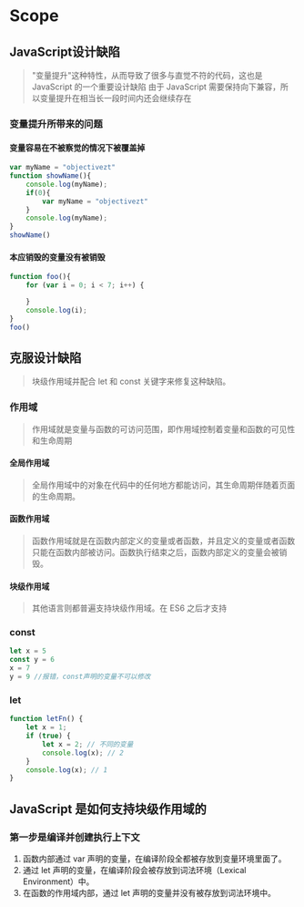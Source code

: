 # Scope

## JavaScript设计缺陷

> "变量提升"这种特性，从而导致了很多与直觉不符的代码，这也是 JavaScript 的一个重要设计缺陷
> 由于 JavaScript 需要保持向下兼容，所以变量提升在相当长一段时间内还会继续存在

### 变量提升所带来的问题

#### 变量容易在不被察觉的情况下被覆盖掉

```javascript
var myName = "objectivezt"
function showName(){
    console.log(myName);
    if(0){
        var myName = "objectivezt"
    }
    console.log(myName);
}
showName()
```

#### 本应销毁的变量没有被销毁

```javascript
function foo(){
    for (var i = 0; i < 7; i++) {

    } 
    console.log(i); 
}
foo()
```

## 克服设计缺陷

> 块级作用域并配合 let 和 const 关键字来修复这种缺陷。

### 作用域

> 作用域就是变量与函数的可访问范围，即作用域控制着变量和函数的可见性和生命周期

#### 全局作用域

> 全局作用域中的对象在代码中的任何地方都能访问，其生命周期伴随着页面的生命周期。

#### 函数作用域

> 函数作用域就是在函数内部定义的变量或者函数，并且定义的变量或者函数只能在函数内部被访问。函数执行结束之后，函数内部定义的变量会被销毁。

#### 块级作用域

> 其他语言则都普遍支持块级作用域。在 ES6 之后才支持

### const 

```js
let x = 5
const y = 6
x = 7
y = 9 //报错，const声明的变量不可以修改
```

### let

```js
function letFn() {
    let x = 1;
    if (true) {
        let x = 2; // 不同的变量
        console.log(x); // 2
    }
    console.log(x); // 1
}
```

## JavaScript 是如何支持块级作用域的

### 第一步是编译并创建执行上下文

1. 函数内部通过 var 声明的变量，在编译阶段全都被存放到变量环境里面了。
2. 通过 let 声明的变量，在编译阶段会被存放到词法环境（Lexical Environment）中。
3. 在函数的作用域内部，通过 let 声明的变量并没有被存放到词法环境中。
